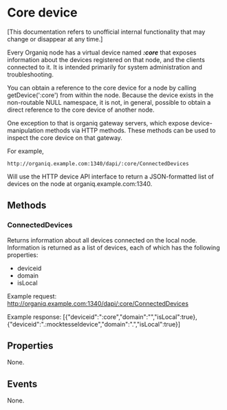 # Core device

[This documentation refers to unofficial internal functionality that may change or disappear at any time.]

Every Organiq node has a virtual device named ***:core*** that exposes information about the devices registered on that node, and the clients connected to it. It is intended primarily for system administration and troubleshooting.

You can obtain a reference to the core device for a node by calling getDevice(':core') from within the node. Because the device exists in the non-routable NULL namespace, it is not, in general, possible to obtain a direct reference to the core device of another node.

One exception to that is organiq gateway servers, which expose device-manipulation methods via HTTP methods. These methods can be used to inspect the core device on that gateway.

For example,

    http://organiq.example.com:1340/dapi/:core/ConnectedDevices

Will use the HTTP device API interface to return a JSON-formatted list of devices on the node at organiq.example.com:1340.

## Methods

### ConnectedDevices

Returns information about all devices connected on the local node. Information is returned as a list of devices, each of which has the following properties:
* deviceid
* domain
* isLocal

Example request:
    http://organiq.example.com:1340/dapi/:core/ConnectedDevices
    
Example response:
    [{"deviceid":":core","domain":"","isLocal":true},
     {"deviceid":".:mocktesseldevice","domain":".","isLocal":true}]

## Properties

None.

## Events

None.

